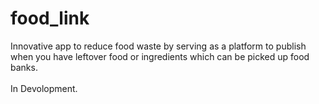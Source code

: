 # food_link
 
Innovative app to reduce food waste by serving as a platform to publish when you have leftover food or ingredients which can be picked up food banks. <br>
<br>
In Devolopment.
